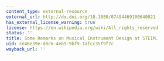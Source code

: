 ```yaml
---
content_type: external-resource
external_url: http://dx.doi.org/10.1080/07494469100640021
has_external_license_warning: true
license: https://en.wikipedia.org/wiki/All_rights_reserved
status: ''
title: Some Remarks on Musical Instrument Design at STEIM.
uid: ce46e39e-d0c6-4eb5-9bf9-1afcc35f9f7c
wayback_url: ''
---
```


